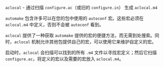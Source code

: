 `aclocal` - 通过扫描 `configure.ac`（或旧的 `configure.in`） 生成 `aclocal.m4`

`automake` 包含许多可以在您的包中使用的 `autoconf` 宏。这些宏必须在 `aclocal.m4` 中定义，否则不会被 `autoconf` 看到。

`aclocal` 提供了一种获取 `automake` 提供的宏的便捷方法，而无需到处搜索。同时，`aclocal` 机制允许其他包提供自己的宏，可以使用它来维护自定义的宏。

启动时，`aclocal` 会扫描可以找到的所有 `.m4` 文件以寻找宏定义；然后它扫描 `configure.ac`，将定义的宏以及需要的宏放入 `aclocal.m4`。








